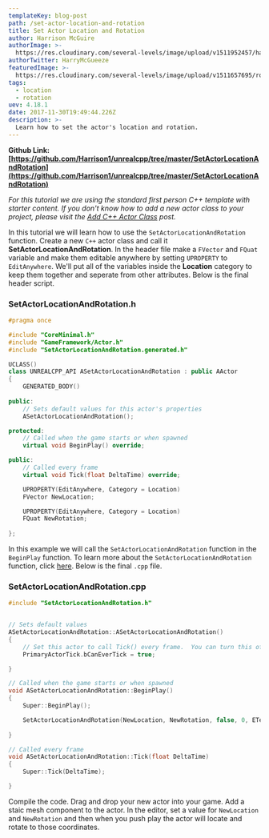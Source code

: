 ```yaml
---
templateKey: blog-post
path: /set-actor-location-and-rotation
title: Set Actor Location and Rotation
author: Harrison McGuire
authorImage: >-
  https://res.cloudinary.com/several-levels/image/upload/v1511952457/harrison-mcguire_c8hczw.jpg
authorTwitter: HarryMcGueeze
featuredImage: >-
  https://res.cloudinary.com/several-levels/image/upload/v1511657695/rotating-actor_amkyg8.jpg
tags:
  - location
  - rotation
uev: 4.18.1
date: 2017-11-30T19:49:44.226Z
description: >-
  Learn how to set the actor's location and rotation.
---
```

**Github Link: [https://github.com/Harrison1/unrealcpp/tree/master/SetActorLocationAndRotation](https://github.com/Harrison1/unrealcpp/tree/master/SetActorLocationAndRotation)**

*For this tutorial we are using the standard first person C++ template with starter content. If you don't know how to add a new actor class to your project, please visit the [Add C++ Actor Class](/add-actor-class) post.*

In this tutorial we will learn how to use the `SetActorLocationAndRotation` function. Create a new `C++` actor class and call it **SetActorLocationAndRotation**. In the header file make a `FVector` and `FQuat` variable and make them editable anywhere by setting `UPROPERTY` to `EditAnywhere`. We'll put all of the variables inside the **Location** category to keep them together and seperate from other attributes. Below is the final header script.

### SetActorLocationAndRotation.h
```cpp
#pragma once

#include "CoreMinimal.h"
#include "GameFramework/Actor.h"
#include "SetActorLocationAndRotation.generated.h"

UCLASS()
class UNREALCPP_API ASetActorLocationAndRotation : public AActor
{
	GENERATED_BODY()
	
public:	
	// Sets default values for this actor's properties
	ASetActorLocationAndRotation();

protected:
	// Called when the game starts or when spawned
	virtual void BeginPlay() override;

public:	
	// Called every frame
	virtual void Tick(float DeltaTime) override;

	UPROPERTY(EditAnywhere, Category = Location)
	FVector NewLocation;

	UPROPERTY(EditAnywhere, Category = Location)
	FQuat NewRotation;
	
};
```

In this example we will call the `SetActorLocationAndRotation` function in the `BeginPlay` function. To learn more about the `SetActorLocationAndRotation` function, click [here](https://docs.unrealengine.com/latest/INT/API/Runtime/Engine/GameFramework/AActor/SetActorLocationAndRotation/). Below is the final `.cpp` file.

### SetActorLocationAndRotation.cpp
```cpp
#include "SetActorLocationAndRotation.h"


// Sets default values
ASetActorLocationAndRotation::ASetActorLocationAndRotation()
{
 	// Set this actor to call Tick() every frame.  You can turn this off to improve performance if you don't need it.
	PrimaryActorTick.bCanEverTick = true;

}

// Called when the game starts or when spawned
void ASetActorLocationAndRotation::BeginPlay()
{
	Super::BeginPlay();

	SetActorLocationAndRotation(NewLocation, NewRotation, false, 0, ETeleportType::None);	
	
}

// Called every frame
void ASetActorLocationAndRotation::Tick(float DeltaTime)
{
	Super::Tick(DeltaTime);

}
```

Compile the code. Drag and drop your new actor into your game. Add a staic mesh component to the actor. In the editor, set a value for `NewLocation` and `NewRotation` and then when you push play the actor will locate and rotate to those coordinates. 